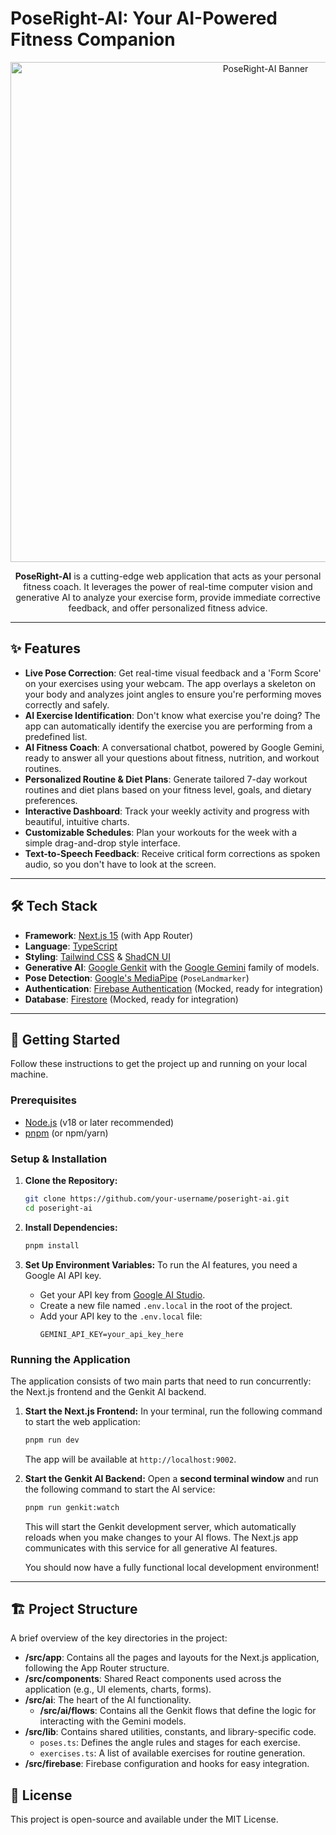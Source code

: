 # PoseRight-AI: Your AI-Powered Fitness Companion

<p align="center">
  <img src="https://storage.googleapis.com/static.aifor.dev/pose-right-ai.png" alt="PoseRight-AI Banner" width="800">
</p>

<p align="center">
  <strong>PoseRight-AI</strong> is a cutting-edge web application that acts as your personal fitness coach. It leverages the power of real-time computer vision and generative AI to analyze your exercise form, provide immediate corrective feedback, and offer personalized fitness advice.
</p>

---

## ✨ Features

- **Live Pose Correction**: Get real-time visual feedback and a 'Form Score' on your exercises using your webcam. The app overlays a skeleton on your body and analyzes joint angles to ensure you're performing moves correctly and safely.
- **AI Exercise Identification**: Don't know what exercise you're doing? The app can automatically identify the exercise you are performing from a predefined list.
- **AI Fitness Coach**: A conversational chatbot, powered by Google Gemini, ready to answer all your questions about fitness, nutrition, and workout routines.
- **Personalized Routine & Diet Plans**: Generate tailored 7-day workout routines and diet plans based on your fitness level, goals, and dietary preferences.
- **Interactive Dashboard**: Track your weekly activity and progress with beautiful, intuitive charts.
- **Customizable Schedules**: Plan your workouts for the week with a simple drag-and-drop style interface.
- **Text-to-Speech Feedback**: Receive critical form corrections as spoken audio, so you don't have to look at the screen.

---

## 🛠️ Tech Stack

- **Framework**: [Next.js 15](https://nextjs.org/) (with App Router)
- **Language**: [TypeScript](https://www.typescriptlang.org/)
- **Styling**: [Tailwind CSS](https://tailwindcss.com/) & [ShadCN UI](https://ui.shadcn.com/)
- **Generative AI**: [Google Genkit](https://firebase.google.com/docs/genkit) with the [Google Gemini](https://deepmind.google/technologies/gemini/) family of models.
- **Pose Detection**: [Google's MediaPipe](https://developers.google.com/mediapipe) (`PoseLandmarker`)
- **Authentication**: [Firebase Authentication](https://firebase.google.com/docs/auth) (Mocked, ready for integration)
- **Database**: [Firestore](https://firebase.google.com/docs/firestore) (Mocked, ready for integration)

---

## 🚀 Getting Started

Follow these instructions to get the project up and running on your local machine.

### Prerequisites

- [Node.js](https://nodejs.org/en) (v18 or later recommended)
- [pnpm](https://pnpm.io/installation) (or npm/yarn)

### Setup & Installation

1.  **Clone the Repository:**
    ```bash
    git clone https://github.com/your-username/poseright-ai.git
    cd poseright-ai
    ```

2.  **Install Dependencies:**
    ```bash
    pnpm install
    ```

3.  **Set Up Environment Variables:**
    To run the AI features, you need a Google AI API key.

    -   Get your API key from [Google AI Studio](https://makersuite.google.com/app/apikey).
    -   Create a new file named `.env.local` in the root of the project.
    -   Add your API key to the `.env.local` file:
        ```env
        GEMINI_API_KEY=your_api_key_here
        ```

### Running the Application

The application consists of two main parts that need to run concurrently: the Next.js frontend and the Genkit AI backend.

1.  **Start the Next.js Frontend:**
    In your terminal, run the following command to start the web application:
    ```bash
    pnpm run dev
    ```
    The app will be available at `http://localhost:9002`.

2.  **Start the Genkit AI Backend:**
    Open a **second terminal window** and run the following command to start the AI service:
    ```bash
    pnpm run genkit:watch
    ```
    This will start the Genkit development server, which automatically reloads when you make changes to your AI flows. The Next.js app communicates with this service for all generative AI features.

    You should now have a fully functional local development environment!

---

## 🏗️ Project Structure

A brief overview of the key directories in the project:

-   **/src/app**: Contains all the pages and layouts for the Next.js application, following the App Router structure.
-   **/src/components**: Shared React components used across the application (e.g., UI elements, charts, forms).
-   **/src/ai**: The heart of the AI functionality.
    -   **/src/ai/flows**: Contains all the Genkit flows that define the logic for interacting with the Gemini models.
-   **/src/lib**: Contains shared utilities, constants, and library-specific code.
    -   `poses.ts`: Defines the angle rules and stages for each exercise.
    -   `exercises.ts`: A list of available exercises for routine generation.
-   **/src/firebase**: Firebase configuration and hooks for easy integration.

## 📄 License

This project is open-source and available under the MIT License.
